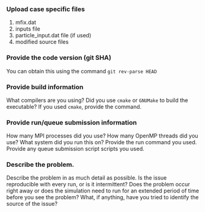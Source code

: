 ### Upload case specific files

  1. mfix.dat
  2. inputs file
  3. particle_input.dat file (if used)
  4. modified source files

### Provide the code version (git SHA)

You can obtain this using the command `git rev-parse HEAD`


### Provide build information

What compilers are you using?
Did you use `cmake` or `GNUMake` to build the executable? If you used `cmake`, provide the command.


### Provide run/queue submission information

How many MPI processes did you use?
How many OpenMP threads did you use?
What system did you run this on?
Provide the run command you used.
Provide any queue submission script scripts you used.


### Describe the problem.

Describe the problem in as much detail as possible. Is the issue reproducible with every run, or is it intermittent? Does the problem occur right away or does the simulation need to run for an extended period of time before you see the problem? What, if anything, have you tried to identify the source of the issue?
